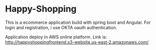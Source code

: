 # Happy-Shopping

This is a ecommerce application build with spring boot and Angular.
For login and registration, i use OKTA oauth authentication.

Application deploy in AWS online platform. 
Link is: http://happyshoppingfrontend.s3-website.us-east-2.amazonaws.com/
